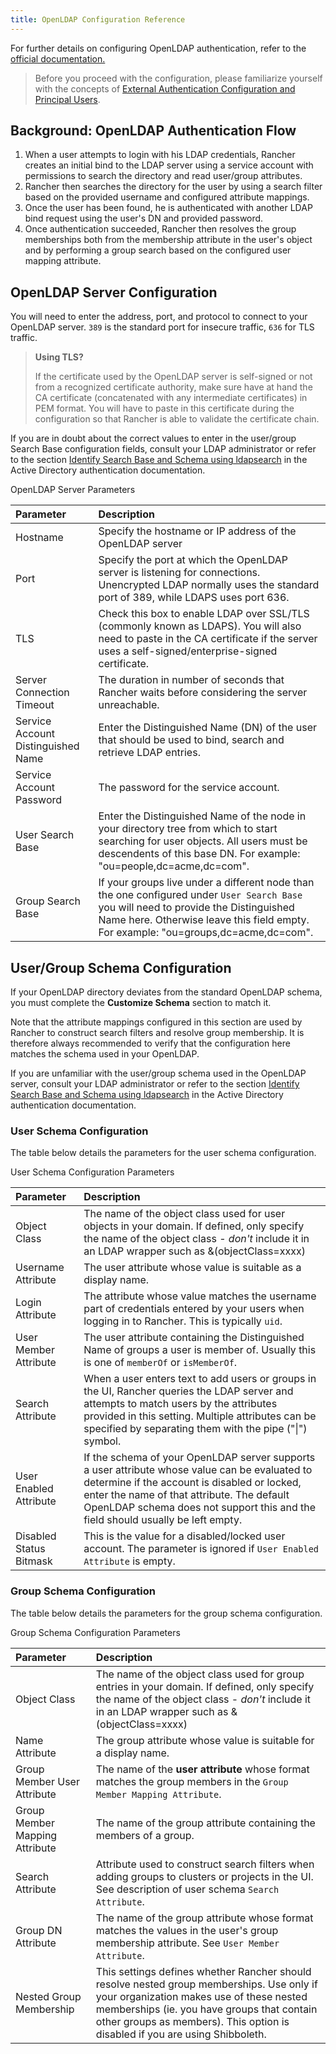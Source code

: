 ```yaml
---
title: OpenLDAP Configuration Reference
---
```


<head>
  <link rel="canonical" href="https://ranchermanager.docs.rancher.com/how-to-guides/new-user-guides/authentication-permissions-and-global-configuration/configure-openldap/openldap-config-reference"/>
</head>

For further details on configuring OpenLDAP authentication, refer to the [official documentation.](https://www.openldap.org/doc/)

> Before you proceed with the configuration, please familiarize yourself with the concepts of [External Authentication Configuration and Principal Users](../../pages-for-subheaders/about-authentication.md#external-authentication-configuration-and-principal-users).

## Background: OpenLDAP Authentication Flow

1. When a user attempts to login with his LDAP credentials, Rancher creates an initial bind to the LDAP server using a service account with permissions to search the directory and read user/group attributes.
2. Rancher then searches the directory for the user by using a search filter based on the provided username and configured attribute mappings.
3. Once the user has been found, he is authenticated with another LDAP bind request using the user's DN and provided password.
4. Once authentication succeeded, Rancher then resolves the group memberships both from the membership attribute in the user's object and by performing a group search based on the configured user mapping attribute.

## OpenLDAP Server Configuration

You will need to enter the address, port, and protocol to connect to your OpenLDAP server. `389` is the standard port for insecure traffic, `636` for TLS traffic.

> **Using TLS?**
>
> If the certificate used by the OpenLDAP server is self-signed or not from a recognized certificate authority, make sure have at hand the CA certificate (concatenated with any intermediate certificates) in PEM format. You will have to paste in this certificate during the configuration so that Rancher is able to validate the certificate chain.

If you are in doubt about the correct values to enter in the user/group Search Base configuration fields, consult your LDAP administrator or refer to the section [Identify Search Base and Schema using ldapsearch](../../how-to-guides/advanced-user-guides/authentication-permissions-and-global-configuration/about-authentication/authentication-config/configure-active-directory.md#annex-identify-search-base-and-schema-using-ldapsearch) in the Active Directory authentication documentation.

<figcaption>OpenLDAP Server Parameters</figcaption>

| Parameter | Description |
|:--|:--|
| Hostname | Specify the hostname or IP address of the OpenLDAP server |
| Port | Specify the port at which the OpenLDAP server is listening for connections. Unencrypted LDAP normally uses the standard port of 389, while LDAPS uses port 636.|
| TLS | Check this box to enable LDAP over SSL/TLS (commonly known as LDAPS). You will also need to paste in the CA certificate if the server uses a self-signed/enterprise-signed certificate. |
| Server Connection Timeout | 	The duration in number of seconds that Rancher waits before considering the server unreachable. |
| Service Account Distinguished Name | Enter the Distinguished Name (DN) of the user that should be used to bind, search and retrieve LDAP entries. |
| Service Account Password | The password for the service account.  |
| User Search Base | Enter the Distinguished Name of the node in your directory tree from which to start searching for user objects. All users must be descendents of this base DN. For example: "ou=people,dc=acme,dc=com".|
| Group Search Base | If your groups live under a different node than the one configured under `User Search Base` you will need to provide the Distinguished Name here. Otherwise leave this field empty. For example: "ou=groups,dc=acme,dc=com".|

## User/Group Schema Configuration

If your OpenLDAP directory deviates from the standard OpenLDAP schema, you must complete the **Customize Schema** section to match it.

Note that the attribute mappings configured in this section are used by Rancher to construct search filters and resolve group membership. It is therefore always recommended to verify that the configuration here matches the schema used in your OpenLDAP.

If you are unfamiliar with the user/group schema used in the OpenLDAP server, consult your LDAP administrator or refer to the section [Identify Search Base and Schema using ldapsearch](../../how-to-guides/advanced-user-guides/authentication-permissions-and-global-configuration/about-authentication/authentication-config/configure-active-directory.md#annex-identify-search-base-and-schema-using-ldapsearch) in the Active Directory authentication documentation.

### User Schema Configuration

The table below details the parameters for the user schema configuration.

<figcaption>User Schema Configuration Parameters</figcaption>

| Parameter | Description |
|:--|:--|
| Object Class | The name of the object class used for user objects in your domain. If defined, only specify the name of the object class - *don't* include it in an LDAP wrapper such as &(objectClass=xxxx) |
| Username Attribute | The user attribute whose value is suitable as a display name. |
| Login Attribute | The attribute whose value matches the username part of credentials entered by your users when logging in to Rancher. This is typically `uid`. |
| User Member Attribute | The user attribute containing the Distinguished Name of groups a user is member of. Usually this is one of `memberOf` or `isMemberOf`. |
| Search Attribute | When a user enters text to add users or groups in the UI, Rancher queries the LDAP server and attempts to match users by the attributes provided in this setting. Multiple attributes can be specified by separating them with the pipe ("\|") symbol. |
| User Enabled Attribute | If the schema of your OpenLDAP server supports a user attribute whose value can be evaluated to determine if the account is disabled or locked, enter the name of that attribute. The default OpenLDAP schema does not support this and the field should usually be left empty. |
| Disabled Status Bitmask | This is the value for a disabled/locked user account. The parameter is ignored if `User Enabled Attribute` is empty. |

### Group Schema Configuration

The table below details the parameters for the group schema configuration.

<figcaption>Group Schema Configuration Parameters</figcaption>

| Parameter | Description |
|:--|:--|
| Object Class | The name of the object class used for group entries in your domain. If defined, only specify the name of the object class - *don't* include it in an LDAP wrapper such as &(objectClass=xxxx) |
| Name Attribute | The group attribute whose value is suitable for a display name. |
| Group Member User Attribute | The name of the **user attribute** whose format matches the group members in the `Group Member Mapping Attribute`. |
| Group Member Mapping Attribute | The name of the group attribute containing the members of a group. |
| Search Attribute | Attribute used to construct search filters when adding groups to clusters or projects in the UI. See description of user schema `Search Attribute`. |
| Group DN Attribute | The name of the group attribute whose format matches the values in the user's group membership attribute. See  `User Member Attribute`. |
| Nested Group Membership | This settings defines whether Rancher should resolve nested group memberships. Use only if your organization makes use of these nested memberships (ie. you have groups that contain other groups as members). This option is disabled if you are using Shibboleth. |